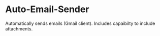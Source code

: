 # Auto-Email-Sender
Automatically sends emails (Gmail client). Includes capaibilty to include attachments.
